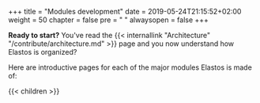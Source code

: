 +++
title = "Modules development"
date = 2019-05-24T21:15:52+02:00
weight = 50
chapter = false
pre = "<i class='fa ela-folder'></i> "
alwaysopen = false
+++

**Ready to start?** You've read the {{< internallink "Architecture" "/contribute/architecture.md" >}} page and you now understand how Elastos is organized?

Here are introductive pages for each of the major modules Elastos is made of:

{{< children >}}